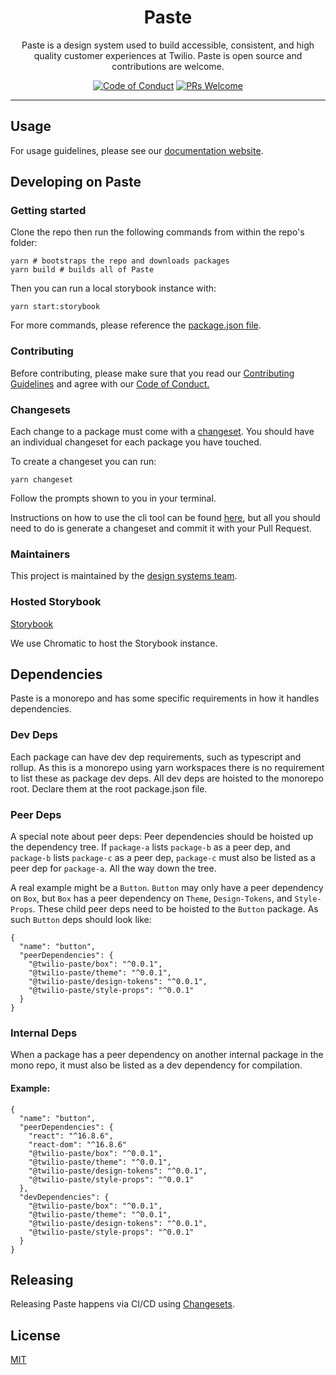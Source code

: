 <h1 align="center">Paste</h1>
<p align="center">Paste is a design system used to build accessible, consistent, and high quality customer experiences at Twilio. Paste is open source and contributions are welcome.</p>
<p align="center">
<a href="https://github.com/twilio-labs/.github/blob/master/CODE_OF_CONDUCT.md"><img alt="Code of Conduct" src="https://img.shields.io/badge/%F0%9F%92%96-Code%20of%20Conduct-blueviolet.svg?style=flat-square"></a>
<a href="http://makeapullrequest.com"><img src="https://img.shields.io/badge/PRs-welcome-brightgreen.svg?style=flat-square" alt="PRs Welcome" /></a>
</p>
<hr>

## Usage

For usage guidelines, please see our [documentation website](https://paste.twilio.design).

## Developing on Paste

### Getting started

Clone the repo then run the following commands from within the repo's folder:

```
yarn # bootstraps the repo and downloads packages
yarn build # builds all of Paste
```

Then you can run a local storybook instance with:

```
yarn start:storybook
```

For more commands, please reference the [package.json file](https://github.com/twilio-labs/paste/blob/main/package.json).

### Contributing

Before contributing, please make sure that you read our [Contributing Guidelines](https://github.com/twilio-labs/paste/blob/main/CONTRIBUTING.md) and agree with our [Code of Conduct.](https://github.com/twilio-labs/.github/blob/main/CODE_OF_CONDUCT.md)

### Changesets

Each change to a package must come with a [changeset](https://github.com/atlassian/changesets). You should have an individual changeset for each package you have touched.

To create a changeset you can run:

```
yarn changeset
```

Follow the prompts shown to you in your terminal.

Instructions on how to use the cli tool can be found [here](https://github.com/atlassian/changesets/blob/master/packages/cli/README.md), but all you should need to do is generate a changeset and commit it with your Pull Request.

### Maintainers

This project is maintained by the [design systems team](https://github.com/orgs/twilio-labs/teams/design-systems).

### Hosted Storybook

[Storybook](https://main--5e53448165911c0022e68c74.chromatic.com)

We use Chromatic to host the Storybook instance.

## Dependencies

Paste is a monorepo and has some specific requirements in how it handles dependencies.

### Dev Deps

Each package can have dev dep requirements, such as typescript and rollup. As this is a monorepo using yarn workspaces there is no requirement to list these as package dev deps. All dev deps are hoisted to the monorepo root. Declare them at the root package.json file.

### Peer Deps

A special note about peer deps: Peer dependencies should be hoisted up the dependency tree. If `package-a` lists `package-b` as a peer dep, and `package-b` lists `package-c` as a peer dep, `package-c` must also be listed as a peer dep for `package-a`. All the way down the tree.

A real example might be a `Button`. `Button` may only have a peer dependency on `Box`, but `Box` has a peer dependency on `Theme`, `Design-Tokens`, and `Style-Props`. These child peer deps need to be hoisted to the `Button` package. As such `Button` deps should look like:

```
{
  "name": "button",
  "peerDependencies": {
    "@twilio-paste/box": "^0.0.1",
    "@twilio-paste/theme": "^0.0.1",
    "@twilio-paste/design-tokens": "^0.0.1",
    "@twilio-paste/style-props": "^0.0.1"
  }
}
```

### Internal Deps

When a package has a peer dependency on another internal package in the mono repo, it must also be listed as a dev dependency for compilation.

#### Example:

```
{
  "name": "button",
  "peerDependencies": {
    "react": "^16.8.6",
    "react-dom": "^16.8.6"
    "@twilio-paste/box": "^0.0.1",
    "@twilio-paste/theme": "^0.0.1",
    "@twilio-paste/design-tokens": "^0.0.1",
    "@twilio-paste/style-props": "^0.0.1"
  },
  "devDependencies": {
    "@twilio-paste/box": "^0.0.1",
    "@twilio-paste/theme": "^0.0.1",
    "@twilio-paste/design-tokens": "^0.0.1",
    "@twilio-paste/style-props": "^0.0.1"
  }
}
```

## Releasing

Releasing Paste happens via CI/CD using [Changesets](https://github.com/atlassian/changesets).

## License

[MIT](/LICENSE)
